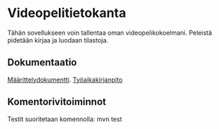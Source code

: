 # Videopelitietokanta
Tähän sovellukseen voin tallentaa oman videopelikokoelmani. Peleistä pidetään kirjaa ja luodaan tilastoja.

## Dokumentaatio
[Määrittelydokumentti](https://github.com/Stobelius/ot-harjoitustyo/blob/master/laskarit/viikko2/Alustava_maarittelydokumentti.md).
[Työaikakirjanpito](https://github.com/Stobelius/ot-harjoitustyo/blob/master/laskarit/tyoaikakirjanpito.md)


## Komentorivitoiminnot
Testit suoritetaan komennolla: mvn test
